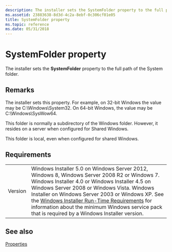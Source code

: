 ```yaml
---
description: The installer sets the SystemFolder property to the full path of the System folder.
ms.assetid: 23883638-8d3d-4c2a-8ebf-0c306cf01e05
title: SystemFolder property
ms.topic: reference
ms.date: 05/31/2018
---
```


# SystemFolder property

The installer sets the **SystemFolder** property to the full path of the System folder.

## Remarks

The installer sets this property. For example, on 32-bit Windows the value may be C:\\Windows\\System32. On 64-bit Windows, the value may be C:\\Windows\\SysWow64.

This folder is normally a subdirectory of the Windows folder. However, it resides on a server when configured for Shared Windows.

This folder is local, even when configured for shared Windows.

## Requirements



|                    |                                                                                                                                                                                                                                                                                                                                                                                                                                                  |
|--------------------|--------------------------------------------------------------------------------------------------------------------------------------------------------------------------------------------------------------------------------------------------------------------------------------------------------------------------------------------------------------------------------------------------------------------------------------------------|
| Version<br/> | Windows Installer 5.0 on Windows Server 2012, Windows 8, Windows Server 2008 R2 or Windows 7. Windows Installer 4.0 or Windows Installer 4.5 on Windows Server 2008 or Windows Vista. Windows Installer on Windows Server 2003 or Windows XP. See the [Windows Installer Run-Time Requirements](windows-installer-portal.md) for information about the minimum Windows service pack that is required by a Windows Installer version.<br/> |



## See also

<dl> <dt>

[Properties](properties.md)
</dt> </dl>

 

 




